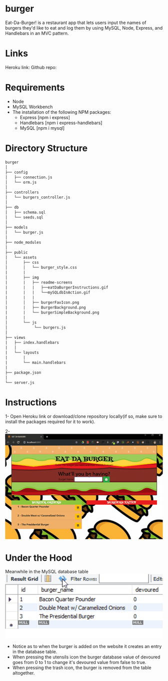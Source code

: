 # burger
Eat-Da-Burger! is a restaurant app that lets users input the names of burgers they'd like to eat and log them by using MySQL, Node, Express, and Handlebars in an MVC pattern.

# Links
Heroku link: 
Github repo:


# Requirements

* Node
* MySQL Workbench
* The installation of the following NPM packages:
    * Express [npm i express]
    * Handlebars [npm i express-handlebars]
    * MySQL [npm i mysql]

# Directory Structure

```
burger
│
├── config
│   ├── connection.js
│   └── orm.js
│ 
├── controllers
│   └── burgers_controller.js
│
├── db
│   ├── schema.sql
│   └── seeds.sql
│
├── models
│   └── burger.js
│ 
├── node_modules
│ 
├── public
│   └── assets
│    	├── css
│       │   └── burger_style.css
|       |
│       ├── img
|       |   ├── readme-screens
|       |   |   ├──eatDaBurgerInstructions.gif
|       |   |   └──mySQLdbInAction.gif
|       |   |
│       │   ├── burgerFavIcon.png
|       |   ├── BurgerBackground.png
|       |   └── burgerSimpleBackground.png
|       |
│       └── js
│       	 └── burgers.js
│
├── views
|   ├── index.handlebars
|   │
|   └── layouts
|       |
|       └── main.handlebars
|
├── package.json
│
└── server.js
```

# Instructions

1- Open Heroku link or download/clone repository locally(if so, make sure to install the packages required for it to work).

2-<img width="960" alt="mysql" src="https://raw.githubusercontent.com/onix-xcc/burger/master/public/assets/img/readme-screens/eatDaBurgerInstructions.gif">

# Under the Hood 

Meanwhile in the MySQL database table
<img width="960" alt="mysql" src="https://raw.githubusercontent.com/onix-xcc/burger/master/public/assets/img/readme-screens/mySQLdbInAction.gif">
* Notice as to when the burger is added on the website it creates an entry in the database table.
* When pressing the utensils icon the burger database value of devoured goes from 0 to 1 to change it's devoured value from false to true.
* When pressing the trash icon, the burger is removed from the table altogether.




